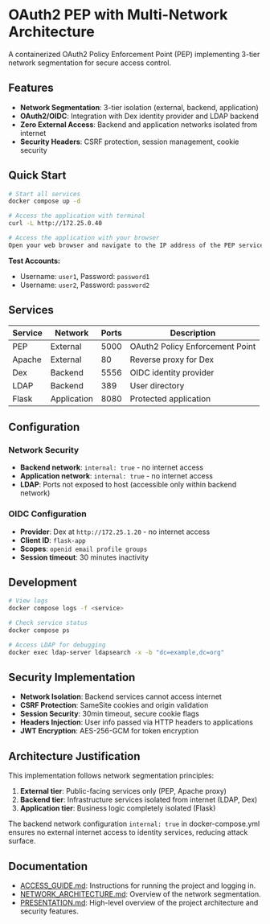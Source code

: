 # OAuth2 PEP with Multi-Network Architecture

A containerized OAuth2 Policy Enforcement Point (PEP) implementing 3-tier network segmentation for secure access control.

## Features

- **Network Segmentation**: 3-tier isolation (external, backend, application)
- **OAuth2/OIDC**: Integration with Dex identity provider and LDAP backend
- **Zero External Access**: Backend and application networks isolated from internet
- **Security Headers**: CSRF protection, session management, cookie security

## Quick Start

```bash
# Start all services
docker compose up -d

# Access the application with terminal
curl -L http://172.25.0.40

# Access the application with your browser
Open your web browser and navigate to the IP address of the PEP service (e.g., `http://172.25.0.40`).

```

**Test Accounts:**
- Username: `user1`, Password: `password1`
- Username: `user2`, Password: `password2`

## Services

| Service | Network | Ports | Description |
|---------|---------|-------|-------------|
| PEP | External | 5000 | OAuth2 Policy Enforcement Point |
| Apache | External | 80 | Reverse proxy for Dex |
| Dex | Backend | 5556 | OIDC identity provider |
| LDAP | Backend | 389 | User directory |
| Flask | Application | 8080 | Protected application |

## Configuration

### Network Security
- **Backend network**: `internal: true` - no internet access
- **Application network**: `internal: true` - no internet access  
- **LDAP**: Ports not exposed to host (accessible only within backend network)

### OIDC Configuration
- **Provider**: Dex at `http://172.25.1.20` - no internet access
- **Client ID**: `flask-app`
- **Scopes**: `openid email profile groups`
- **Session timeout**: 30 minutes inactivity

## Development

```bash
# View logs
docker compose logs -f <service>

# Check service status
docker compose ps

# Access LDAP for debugging
docker exec ldap-server ldapsearch -x -b "dc=example,dc=org"
```

## Security Implementation

- **Network Isolation**: Backend services cannot access internet
- **CSRF Protection**: SameSite cookies and origin validation
- **Session Security**: 30min timeout, secure cookie flags
- **Headers Injection**: User info passed via HTTP headers to applications
- **JWT Encryption**: AES-256-GCM for token encryption

## Architecture Justification

This implementation follows network segmentation principles:

1. **External tier**: Public-facing services only (PEP, Apache proxy)
2. **Backend tier**: Infrastructure services isolated from internet (LDAP, Dex)
3. **Application tier**: Business logic completely isolated (Flask)

The backend network configuration `internal: true` in docker-compose.yml ensures no external internet access to identity services, reducing attack surface. 

## Documentation

- [ACCESS_GUIDE.md](ACCESS_GUIDE.md): Instructions for running the project and logging in.
- [NETWORK_ARCHITECTURE.md](NETWORK_ARCHITECTURE.md): Overview of the network segmentation.
- [PRESENTATION.md](PRESENTATION.md): High-level overview of the project architecture and security features. 